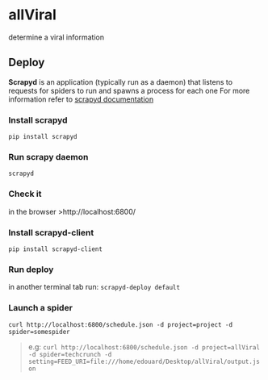 # allViral
determine a viral information

## Deploy

**Scrapyd** is an application (typically run as a daemon) that listens to requests for spiders to run and spawns a process for each one
For more information refer to [scrapyd documentation](https://scrapyd.readthedocs.io/en/latest/index.html)

### Install scrapyd
`pip install scrapyd`


### Run scrapy daemon
`scrapyd`

### Check it
in the browser >http://localhost:6800/


### Install scrapyd-client
`pip install scrapyd-client`


### Run deploy
in another terminal tab run:
`scrapyd-deploy default`


### Launch a spider
`curl http://localhost:6800/schedule.json -d project=project -d spider=somespider`
>e.g:
`curl http://localhost:6800/schedule.json -d project=allViral -d spider=techcrunch -d setting=FEED_URI=file:///home/edouard/Desktop/allViral/output.json`




